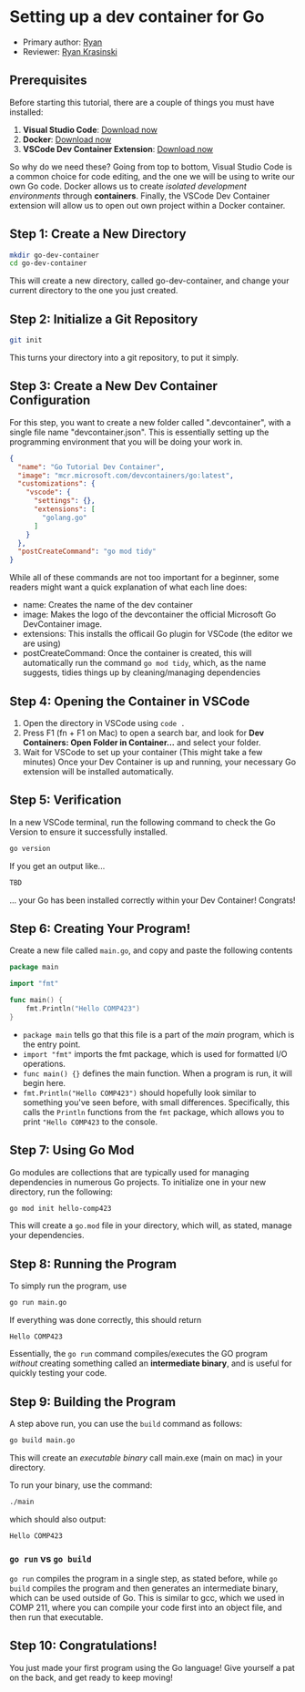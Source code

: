 # Setting up a dev container for Go

* Primary author: [Ryan](https://github.com/rjacob6051)
* Reviewer: [Ryan Krasinski](https://github.com/RunXPS)

## Prerequisites
Before starting this tutorial, there are a couple of things you must have installed:

1. **Visual Studio Code**: [Download now](https://code.visualstudio.com/)
2. **Docker**: [Download now](https://www.docker.com/products/docker-desktop)
3. **VSCode Dev Container Extension**: [Download now](https://marketplace.visualstudio.com/items?itemName=ms-vscode-remote.remote-containers)

So why do we need these? Going from top to bottom, Visual Studio Code is a common choice for code editing, and the one we will be using to write our own Go code. Docker allows us to create *isolated development environments* through **containers**. Finally, the VSCode Dev Container extension will allow us to open out own project within a Docker container.

## Step 1: Create a New Directory
``` bash
mkdir go-dev-container
cd go-dev-container
```
This will create a new directory, called go-dev-container, and change your current directory to the one you just created.

## Step 2: Initialize a Git Repository
``` bash
git init
```
This turns your directory into a git repository, to put it simply.

## Step 3: Create a New Dev Container Configuration
For this step, you want to create a new folder called ".devcontainer", with a single file name "devcontainer.json". This is essentially setting up the programming environment that you will be doing your work in.
``` json
{
  "name": "Go Tutorial Dev Container",
  "image": "mcr.microsoft.com/devcontainers/go:latest",
  "customizations": {
    "vscode": {
      "settings": {},
      "extensions": [
        "golang.go"
      ]
    }
  },
  "postCreateCommand": "go mod tidy"
}
```
While all of these commands are not too important for a beginner, some readers might want a quick explanation of what each line does:

 - name: Creates the name of the dev container
 - image: Makes the logo of the devcontainer the official Microsoft Go DevContainer image.
 - extensions: This installs the officail Go plugin for VSCode (the editor we are using)
 - postCreateCommand: Once the container is created, this will automatically run the command ```go mod tidy```, which, as the name suggests, tidies things up by cleaning/managing dependencies

## Step 4: Opening the Container in VSCode

1. Open the directory in VSCode using ```code .```
2. Press F1 (fn + F1 on Mac) to open a search bar, and look for **Dev Containers: Open Folder in Container...** and select your folder.
3. Wait for VSCode to set up your container (This might take a few minutes)
Once your Dev Container is up and running, your necessary Go extension will be installed automatically.

## Step 5: Verification
In a new VSCode terminal, run the following command to check the Go Version to ensure it successfully installed.
``` bash
go version
```
If you get an output like...
``` bash
TBD
```
... your Go has been installed correctly within your Dev Container! Congrats!

## Step 6: Creating Your Program!
Create a new file called ```main.go```, and copy and paste the following contents
``` go
package main

import "fmt"

func main() {
    fmt.Println("Hello COMP423")
}
```

- ```package main``` tells go that this file is a part of the *main* program, which is the entry point.
- ```import "fmt"``` imports the fmt package, which is used for formatted I/O operations.
- ```func main() {}``` defines the main function. When a program is run, it will begin here.
- ```fmt.Println("Hello COMP423")``` should hopefully look similar to something you've seen before, with small differences. Specifically, this calls the ```Println``` functions from the ```fmt``` package, which allows you to print ```"Hello COMP423``` to the console.

## Step 7: Using Go Mod
Go modules are collections that are typically used for managing dependencies in numerous Go projects. To initialize one in your new directory, run the following:
``` bash
go mod init hello-comp423
```
This will create a ```go.mod``` file in your directory, which will, as stated, manage your dependencies.

## Step 8: Running the Program
To simply run the program, use
``` bash
go run main.go
```
If everything was done correctly, this should return
```
Hello COMP423
```
Essentially, the ```go run``` command compiles/executes the GO program *without* creating something called an **intermediate binary**, and is useful for quickly testing your code.

## Step 9: Building the Program
A step above run, you can use the ```build``` command as follows:
``` bash
go build main.go
```
This will create an *executable binary* call main.exe (main on mac) in your directory.

To run your binary, use the command:
``` bash
./main
```
which should also output:
```
Hello COMP423
```

### ```go run``` vs ```go build```
```go run``` compiles the program in a single step, as stated before, while ```go build``` compiles the program and then generates an intermediate binary, which can be used outside of Go. This is similar to gcc, which we used in COMP 211, where you can compile your code first into an object file, and then run that executable.

## Step 10: Congratulations!
You just made your first program using the Go language! Give yourself a pat on the back, and get ready to keep moving!